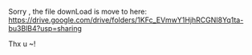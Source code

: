 Sorry , the file downLoad is move to here:
https://drive.google.com/drive/folders/1KFc_EVmwY1HjhRCGNI8Yq1ta-bu3BlB4?usp=sharing

Thx u ~!

